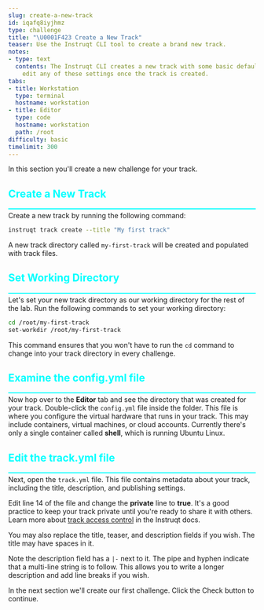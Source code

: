 ```yaml
---
slug: create-a-new-track
id: iqafq8iyjhmz
type: challenge
title: "\U0001F423 Create a New Track"
teaser: Use the Instruqt CLI tool to create a brand new track.
notes:
- type: text
  contents: The Instruqt CLI creates a new track with some basic defaults. You can
    edit any of these settings once the track is created.
tabs:
- title: Workstation
  type: terminal
  hostname: workstation
- title: Editor
  type: code
  hostname: workstation
  path: /root
difficulty: basic
timelimit: 300
---
```

<style type="text/css" rel="stylesheet">
hr.cyan { background-color: cyan; color: cyan; height: 2px; margin-bottom: -10px; }
h2.cyan { color: cyan; }
</style>In this section you'll create a new challenge for your track.

<h2 class="cyan">Create a New Track</h2>
<hr class="cyan">

Create a new track by running the following command:

```bash
instruqt track create --title "My first track"
```

A new track directory called `my-first-track` will be created and populated with track files.

<h2 class="cyan">Set Working Directory</h2>
<hr class="cyan">

Let's set your new track directory as our working directory for the rest of the lab. Run the following commands to set your working directory:

```bash
cd /root/my-first-track
set-workdir /root/my-first-track
```

This command ensures that you won't have to run the `cd` command to change into your track directory in every challenge.

<h2 class="cyan">Examine the config.yml file</h2>
<hr class="cyan">

Now hop over to the **Editor** tab and see the directory that was created for your track. Double-click the `config.yml` file inside the folder. This file is where you configure the virtual hardware that runs in your track. This may include containers, virtual machines, or cloud accounts. Currently there's only a single container called **shell**, which is running Ubuntu Linux.

<h2 class="cyan">Edit the track.yml file</h2>
<hr class="cyan">

Next, open the `track.yml` file. This file contains metadata about your track, including the title, description, and publishing settings.

Edit line 14 of the file and change the **private** line to **true**. It's a good practice to keep your track private until you're ready to share it with others. Learn more about [track access control](https://docs.instruqt.com/reference/roles-and-permissions#track-access-control) in the Instruqt docs.

You may also replace the title, teaser, and description fields if you wish. The title may have spaces in it.

Note the description field has a `|-` next to it. The pipe and hyphen indicate that a multi-line string is to follow. This allows you to write a longer description and add line breaks if you wish.

In the next section we'll create our first challenge. Click the Check button to continue.